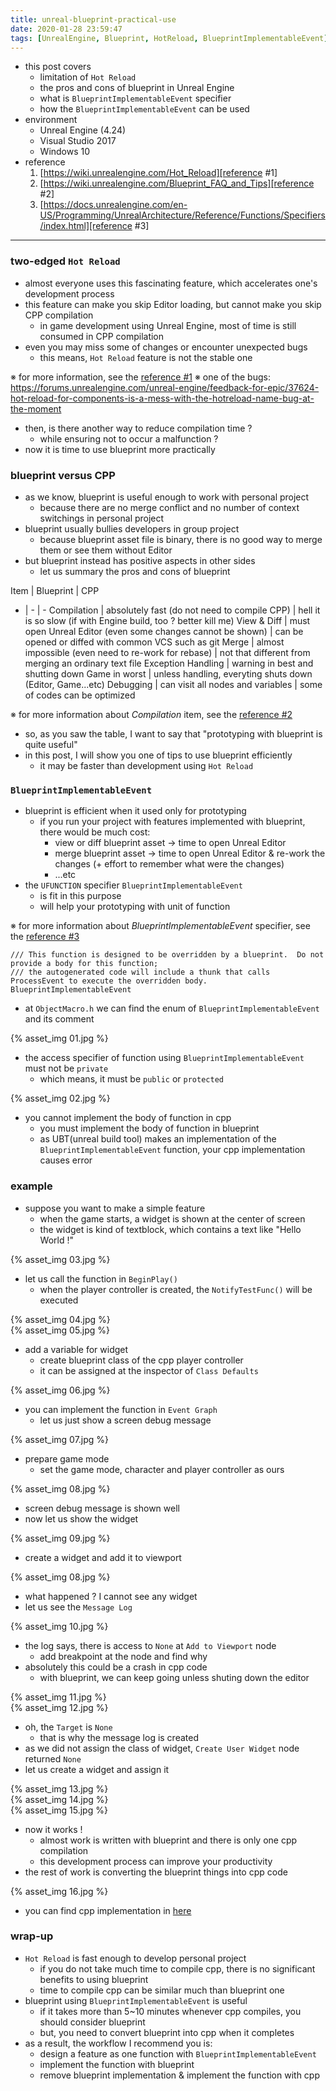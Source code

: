 ```yaml
---
title: unreal-blueprint-practical-use
date: 2020-01-28 23:59:47
tags: [UnrealEngine, Blueprint, HotReload, BlueprintImplementableEvent]
---
```


- this post covers
    - limitation of `Hot Reload`
    - the pros and cons of blueprint in Unreal Engine
    - what is `BlueprintImplementableEvent` specifier
    - how the `BlueprintImplementableEvent` can be used
- environment
    - Unreal Engine (4.24)
    - Visual Studio 2017
    - Windows 10
- reference
    1. [https://wiki.unrealengine.com/Hot_Reload][reference #1]
    2. [https://wiki.unrealengine.com/Blueprint_FAQ_and_Tips][reference #2]
    3. [https://docs.unrealengine.com/en-US/Programming/UnrealArchitecture/Reference/Functions/Specifiers/index.html][reference #3]

[reference #1]: https://wiki.unrealengine.com/Hot_Reload
[reference #2]: https://wiki.unrealengine.com/Blueprint_FAQ_and_Tips
[reference #3]: https://docs.unrealengine.com/en-US/Programming/UnrealArchitecture/Reference/Functions/Specifiers/index.html

---

### two-edged `Hot Reload`
- almost everyone uses this fascinating feature, which accelerates one's development process
- this feature can make you skip Editor loading, but cannot make you skip CPP compilation
    - in game development using Unreal Engine, most of time is still consumed in CPP compilation
- even you may miss some of changes or encounter unexpected bugs
    - this means, `Hot Reload` feature is not the stable one

※ for more information, see the [reference #1]
※ one of the bugs: https://forums.unrealengine.com/unreal-engine/feedback-for-epic/37624-hot-reload-for-components-is-a-mess-with-the-hotreload-name-bug-at-the-moment

- then, is there another way to reduce compilation time ?
    - while ensuring not to occur a malfunction ?
- now it is time to use blueprint more practically

### blueprint versus CPP
- as we know, blueprint is useful enough to work with personal project
    - because there are no merge conflict and no number of context switchings in personal project
- blueprint usually bullies developers in group project
    - because blueprint asset file is binary, there is no good way to merge them or see them without Editor
- but blueprint instead has positive aspects in other sides
    - let us summary the pros and cons of blueprint

Item | Blueprint | CPP
- | - | -
Compilation | absolutely fast (do not need to compile CPP) | hell it is so slow (if with Engine build, too ? better kill me)
View & Diff | must open Unreal Editor (even some changes cannot be shown) | can be opened or diffed with common VCS such as git
Merge | almost impossible (even need to re-work for rebase) | not that different from merging an ordinary text file
Exception Handling | warning in best and shutting down Game in worst | unless handling, everyting shuts down (Editor, Game...etc)
Debugging | can visit all nodes and variables | some of codes can be optimized

※ for more information about _Compilation_ item, see the [reference #2]

- so, as you saw the table, I want to say that "prototyping with blueprint is quite useful"
- in this post, I will show you one of tips to use blueprint efficiently
    - it may be faster than development using `Hot Reload`

### `BlueprintImplementableEvent`
- blueprint is efficient when it used only for prototyping
    - if you run your project with features implemented with blueprint, there would be much cost:
        - view or diff blueprint asset → time to open Unreal Editor
        - merge blueprint asset → time to open Unreal Editor & re-work the changes
        (+ effort to remember what were the changes)
        - ...etc
- the `UFUNCTION` specifier `BlueprintImplementableEvent`
    - is fit in this purpose
    - will help your prototyping with unit of function

※ for more information about _BlueprintImplementableEvent_ specifier, see the [reference #3]

```
/// This function is designed to be overridden by a blueprint.  Do not provide a body for this function;
/// the autogenerated code will include a thunk that calls ProcessEvent to execute the overridden body.
BlueprintImplementableEvent
```

- at `ObjectMacro.h` we can find the enum of `BlueprintImplementableEvent` and its comment

{% asset_img 01.jpg %}

- the access specifier of function using `BlueprintImplementableEvent` must not be `private`
    - which means, it must be `public` or `protected`

{% asset_img 02.jpg %}

- you cannot implement the body of function in cpp
    - you must implement the body of function in blueprint
    - as UBT(unreal build tool) makes an implementation of the `BlueprintImplementableEvent` function, your cpp implementation causes error

### example
- suppose you want to make a simple feature
    - when the game starts, a widget is shown at the center of screen
    - the widget is kind of textblock, which contains a text like "Hello World !"

{% asset_img 03.jpg %}

- let us call the function in `BeginPlay()`
    - when the player controller is created, the `NotifyTestFunc()` will be executed

{% asset_img 04.jpg %}
</br>
{% asset_img 05.jpg %}

- add a variable for widget
    - create blueprint class of the cpp player controller
    - it can be assigned at the inspector of `Class Defaults`

{% asset_img 06.jpg %}

- you can implement the function in `Event Graph`
    - let us just show a screen debug message

{% asset_img 07.jpg %}

- prepare game mode
    - set the game mode, character and player controller as ours

{% asset_img 08.jpg %}

- screen debug message is shown well
- now let us show the widget

{% asset_img 09.jpg %}

- create a widget and add it to viewport

{% asset_img 08.jpg %}

- what happened ? I cannot see any widget
- let us see the `Message Log`

{% asset_img 10.jpg %}

- the log says, there is access to `None` at `Add to Viewport` node
    - add breakpoint at the node and find why
- absolutely this could be a crash in cpp code
    - with blueprint, we can keep going unless shuting down the editor

{% asset_img 11.jpg %}
</br>
{% asset_img 12.jpg %}

- oh, the `Target` is `None`
    - that is why the message log is created
- as we did not assign the class of widget, `Create User Widget` node returned `None`
- let us create a widget and assign it

{% asset_img 13.jpg %}
</br>
{% asset_img 14.jpg %}
</br>
{% asset_img 15.jpg %}

- now it works !
    - almost work is written with blueprint and there is only one cpp compilation
    - this development process can improve your productivity
- the rest of work is converting the blueprint things into cpp code

{% asset_img 16.jpg %}

- you can find cpp implementation in [here](https://github.com/BaeMinCheon/unreal-project-sandbox/commits/master)

### wrap-up
- `Hot Reload` is fast enough to develop personal project
    - if you do not take much time to compile cpp, there is no significant benefits to using blueprint
    - time to compile cpp can be similar much than blueprint one
- blueprint using `BlueprintImplementableEvent` is useful
    - if it takes more than 5~10 minutes whenever cpp compiles, you should consider blueprint
    - but, you need to convert blueprint into cpp when it completes
- as a result, the workflow I recommend you is:
    - design a feature as one function with `BlueprintImplementableEvent`
    - implement the function with blueprint
    - remove blueprint implementation & implement the function with cpp